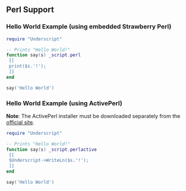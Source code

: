 ## Perl Support

### Hello World Example (using embedded Strawberry Perl)

```lua
require "Underscript"

-- Prints "Hello World!"
function say(s) _script.perl
 [[
 print($s.'!');
 ]]
end

say('Hello World')
```

### Hello World Example (using ActivePerl)

**Note**: The ActivePerl installer must be downloaded separately from the [official site](http://www.activestate.com/activeperl).

```lua
require "Underscript"

-- Prints "Hello World!"
function say(s) _script.perlactive
 [[
 $Underscript->WriteLn($s.'!');
 ]]
end

say('Hello World')
```

